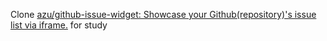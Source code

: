 Clone [azu/github-issue-widget: Showcase your Github(repository)'s issue list via iframe.](https://github.com/azu/github-issue-widget) for study